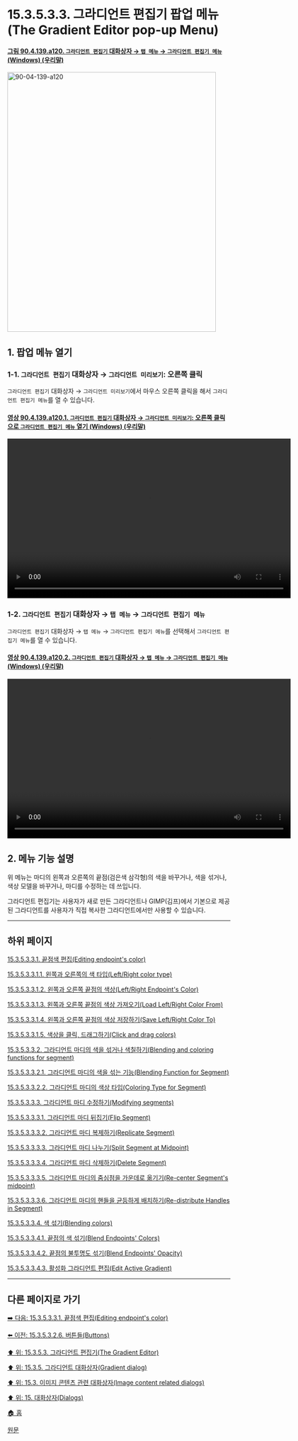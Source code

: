 # 15.3.5.3.3. 그라디언트 편집기 팝업 메뉴(The Gradient Editor pop-up Menu)

<a id="90-04-139-a120"></a>

#### [그림 90.4.139.a120. `그라디언트 편집기` 대화상자 → `탭 메뉴` → `그라디언트 편집기 메뉴` (Windows) (우리말)](./90-04-0139-gradient_editor.md#90-04-139-a120)
<img width="471" height="586" alt="90-04-139-a120" src="https://github.com/user-attachments/assets/71aceff1-8786-464b-a8b5-63a0a58c6789" />

<a id="15-03-05-03-03-s1"></a>

## 1. 팝업 메뉴 열기

<a id="15-03-05-03-03-s1-01"></a>

### 1-1. `그라디언트 편집기` 대화상자 → `그라디언트 미리보기`: 오른쪽 클릭
`그라디언트 편집기` 대화상자 → `그라디언트 미리보기`에서 마우스 오른쪽 클릭을 해서 `그라디언트 편집기 메뉴`를 열 수 있습니다.

<a id="90-04-139-a120-01"></a>

#### [영상 90.4.139.a120.1. `그라디언트 편집기` 대화상자 → `그라디언트 미리보기`: 오른쪽 클릭으로 `그라디언트 편집기 메뉴` 열기 (Windows) (우리말)](./90-04-0139-gradient_editor.md#90-04-139-a120-01)
<video controls="controls" width="640" height="360" src="https://github.com/user-attachments/assets/aaf251e6-738a-4394-b758-881371efcd50"></video>

<a id="15-03-05-03-03-s1-02"></a>

### 1-2. `그라디언트 편집기` 대화상자 → `탭 메뉴` → `그라디언트 편집기 메뉴`
`그라디언트 편집기` 대화상자 → `탭 메뉴` → `그라디언트 편집기 메뉴`를 선택해서 `그라디언트 편집기 메뉴`를 열 수 있습니다.

<a id="90-04-139-a120-02"></a>

#### [영상 90.4.139.a120.2. `그라디언트 편집기` 대화상자 → `탭 메뉴` → `그라디언트 편집기 메뉴` (Windows) (우리말)](./90-04-0139-gradient_editor.md#90-04-139-a120-02)
<video controls="controls" width="640" height="360" src="https://github.com/user-attachments/assets/c99d2f6f-fdf9-4295-9b19-ab8fcee55150"></video>

<a id="15-03-05-03-03-s2"></a>

## 2. 메뉴 기능 설명
위 메뉴는 마디의 왼쪽과 오른쪽의 끝점(검은색 삼각형)의 색을 바꾸거나, 색을 섞거나, 색상 모델을 바꾸거나, 마디를 수정하는 데 쓰입니다.

그라디언트 편집기는 사용자가 새로 만든 그라디언트나 GIMP(김프)에서 기본으로 제공된 그라디언트를 사용자가 직접 복사한 그라디언트에서만 사용할 수 있습니다.

***

## 하위 페이지

[15.3.5.3.3.1. 끝점색 편집(Editing endpoint's color)](./15-03-05-03-03-01-00-editing_endpoint_color.md)

[15.3.5.3.3.1.1. 왼쪽과 오른쪽의 색 타입(Left/Right color type)](./15-03-05-03-03-01-01-left_n_right_color_type.md)

[15.3.5.3.3.1.2. 왼쪽과 오른쪽 끝점의 색상(Left/Right Endpoint's Color)](./15-03-05-03-03-01-02-left_n_right_endpoint_color.md)

[15.3.5.3.3.1.3. 왼쪽과 오른쪽 끝점의 색상 가져오기(Load Left/Right Color From)](./15-03-05-03-03-01-03-load_left_n_right_color_from.md)

[15.3.5.3.3.1.4. 왼쪽과 오른쪽 끝점의 색상 저장하기(Save Left/Right Color To)](./15-03-05-03-03-01-04-save_left_n_right_color_to.md)

[15.3.5.3.3.1.5. 색상을 클릭, 드래그하기(Click and drag colors)](./15-03-05-03-03-01-05-click_n_drag_colors.md)

[15.3.5.3.3.2. 그라디언트 마디의 색을 섞거나 색칠하기(Blending and coloring functions for segment)](./15-03-05-03-03-02-00-blending_n_coloring_functions_for_segment.md)

[15.3.5.3.3.2.1. 그라디언트 마디의 색을 섞는 기능(Blending Function for Segment)](./15-03-05-03-03-02-01-blending_function_for_segment.md)

[15.3.5.3.3.2.2. 그라디언트 마디의 색상 타입(Coloring Type for Segment)](./15-03-05-03-03-02-02-coloring_type_for_segment.md)

[15.3.5.3.3.3. 그라디언트 마디 수정하기(Modifying segments)](./15-03-05-03-03-03-00-modifying_segments.md)

[15.3.5.3.3.3.1. 그라디언트 마디 뒤집기(Flip Segment)](./15-03-05-03-03-03-01-flip_segment.md)

[15.3.5.3.3.3.2. 그라디언트 마디 복제하기(Replicate Segment)](./15-03-05-03-03-03-02-replicate_segment.md)

[15.3.5.3.3.3.3. 그라디언트 마디 나누기(Split Segment at Midpoint)](./15-03-05-03-03-03-03-split_segment_at_midpoint.md)

[15.3.5.3.3.3.4. 그라디언트 마디 삭제하기(Delete Segment)](./15-03-05-03-03-03-04-split_segment_uniformly.md)

[15.3.5.3.3.3.5. 그라디언트 마디의 줌심점을 가운데로 옮기기(Re-center Segment's midpoint)](./15-03-05-03-03-03-05-recenter_segment_midpoint.md)

[15.3.5.3.3.3.6. 그라디언트 마디의 핸들을 균등하게 배치하기(Re-distribute Handles in Segment)](./15-03-05-03-03-03-06-redistribute_handles_in_segment.md)

[15.3.5.3.3.4. 색 섞기(Blending colors)](./15-03-05-03-03-04-00-blending_colors.md)

[15.3.5.3.3.4.1. 끝점의 색 섞기(Blend Endpoints' Colors)](./15-03-05-03-03-04-01-blend_endpoint_colors.md)

[15.3.5.3.3.4.2. 끝점의 불투명도 섞기(Blend Endpoints' Opacity)](./15-03-05-03-03-04-02-blend_endpoint_opacity.md)

[15.3.5.3.3.4.3. 활성화 그라디언트 편집(Edit Active Gradient)](./15-03-05-03-03-04-03-edit_active_gradient.md)

***

## 다른 페이지로 가기

[➡️ 다음: 15.3.5.3.3.1. 끝점색 편집(Editing endpoint's color)](./15-03-05-03-03-01-00-editing_endpoint_color.md)

[⬅️ 이전: 15.3.5.3.2.6. 버튼들(Buttons)](./15-03-05-03-02-06-buttons.md)

[⬆️ 위: 15.3.5.3. 그라디언트 편집기(The Gradient Editor)](./15-03-05-03-00-the_gradient_editor.md)

[⬆️ 위: 15.3.5. 그라디언트 대화상자(Gradient dialog)](./15-03-05-00-gradient_dialog.md)

[⬆️ 위: 15.3. 이미지 콘텐츠 관련 대화상자(Image content related dialogs)](./15-03-00-image-content-related-dialogs.md)

[⬆️ 위: 15. 대화상자(Dialogs)](./15-00-dialogs.md)

[🏠 홈](./00-home.md)

[원문](https://docs.gimp.org/2.10/ko/gimp-gradient-dialog.html#gimp-gradient-editor-dialog-menu)
